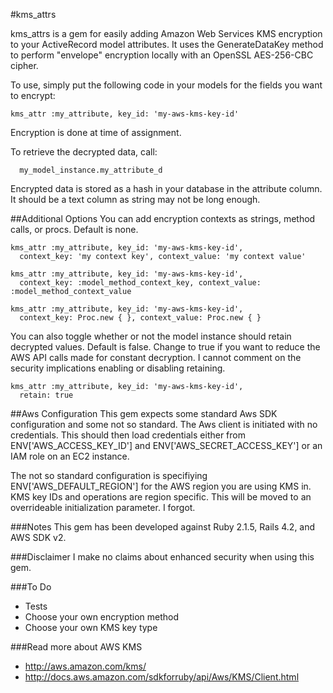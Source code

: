#kms_attrs

kms_attrs is a gem for easily adding Amazon Web Services KMS encryption to your ActiveRecord model attributes. It uses the GenerateDataKey method to perform "envelope" encryption locally with an OpenSSL AES-256-CBC cipher.

To use, simply put the following code in your models for the fields you want to encrypt:
```
kms_attr :my_attribute, key_id: 'my-aws-kms-key-id'
```
Encryption is done at time of assignment.

To retrieve the decrypted data, call:
```
  my_model_instance.my_attribute_d
```

Encrypted data is stored as a hash in your database in the attribute column. It should be a text column as string may not be long enough.

##Additional Options
You can add encryption contexts as strings, method calls, or procs. Default is none.
```
kms_attr :my_attribute, key_id: 'my-aws-kms-key-id',
  context_key: 'my context key', context_value: 'my context value'

kms_attr :my_attribute, key_id: 'my-aws-kms-key-id',
  context_key: :model_method_context_key, context_value: :model_method_context_value

kms_attr :my_attribute, key_id: 'my-aws-kms-key-id',
  context_key: Proc.new { }, context_value: Proc.new { }
```

You can also toggle whether or not the model instance should retain decrypted values. Default is false. Change to true if you want to reduce the AWS API calls made for constant decryption. I cannot comment on the security implications enabling or disabling retaining.
```
kms_attr :my_attribute, key_id: 'my-aws-kms-key-id',
  retain: true
```

##Aws Configuration
This gem expects some standard Aws SDK configuration and some not so standard. The Aws client is initiated with no credentials. This should then load credentials either from ENV['AWS_ACCESS_KEY_ID'] and ENV['AWS_SECRET_ACCESS_KEY'] or an IAM role on an EC2 instance.

The not so standard configuration is specifiying ENV['AWS_DEFAULT_REGION'] for the AWS region you are using KMS in. KMS key IDs and operations are region specific. This will be moved to an overrideable initialization parameter. I forgot.

###Notes
This gem has been developed against Ruby 2.1.5, Rails 4.2, and AWS SDK v2.

###Disclaimer
I make no claims about enhanced security when using this gem.

###To Do
* Tests
* Choose your own encryption method
* Choose your own KMS key type

###Read more about AWS KMS
* http://aws.amazon.com/kms/
* http://docs.aws.amazon.com/sdkforruby/api/Aws/KMS/Client.html
